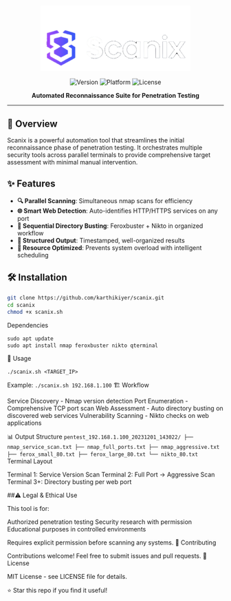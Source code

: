 
<div align="center">

<img src="https://github.com/karthikparambil/scanix/blob/main/assets/images/scanix-bgrm.png" width="350" alt="Scanix Logo">

<br>

![Version](https://img.shields.io/badge/Version-1.0-blue)
![Platform](https://img.shields.io/badge/Platform-Linux-orange)
![License](https://img.shields.io/badge/License-MIT-green)

**Automated Reconnaissance Suite for Penetration Testing**

</div>

---









## 🚀 Overview

Scanix is a powerful automation tool that streamlines the initial reconnaissance phase of penetration testing. It orchestrates multiple security tools across parallel terminals to provide comprehensive target assessment with minimal manual intervention.

## ✨ Features

- **🔍 Parallel Scanning**: Simultaneous nmap scans for efficiency
- **🌐 Smart Web Detection**: Auto-identifies HTTP/HTTPS services on any port
- **📁 Sequential Directory Busting**: Feroxbuster + Nikto in organized workflow
- **💾 Structured Output**: Timestamped, well-organized results
- **🎯 Resource Optimized**: Prevents system overload with intelligent scheduling

## 🛠️ Installation

```bash
git clone https://github.com/karthikiyer/scanix.git
cd scanix
chmod +x scanix.sh
```
Dependencies
```
sudo apt update
sudo apt install nmap feroxbuster nikto qterminal
```
📖 Usage
```
./scanix.sh <TARGET_IP>
```
Example:
``
./scanix.sh 192.168.1.100
``
🏗️ Workflow

Service Discovery - Nmap version detection
Port Enumeration - Comprehensive TCP port scan
Web Assessment - Auto directory busting on discovered web services
Vulnerability Scanning - Nikto checks on web applications

📊 Output Structure
``
pentest_192.168.1.100_20231201_143022/
├── nmap_service_scan.txt
├── nmap_full_ports.txt
├── nmap_aggressive.txt
├── ferox_small_80.txt
├── ferox_large_80.txt
└── nikto_80.txt
``
 Terminal Layout

Terminal 1: Service Version Scan
Terminal 2: Full Port → Aggressive Scan
Terminal 3+: Directory busting per web port

##⚠️ Legal & Ethical Use

This tool is for:

Authorized penetration testing
Security research with permission
Educational purposes in controlled environments

Requires explicit permission before scanning any systems.
🤝 Contributing

Contributions welcome! Feel free to submit issues and pull requests.
📄 License

MIT License - see LICENSE file for details.

⭐ Star this repo if you find it useful!

